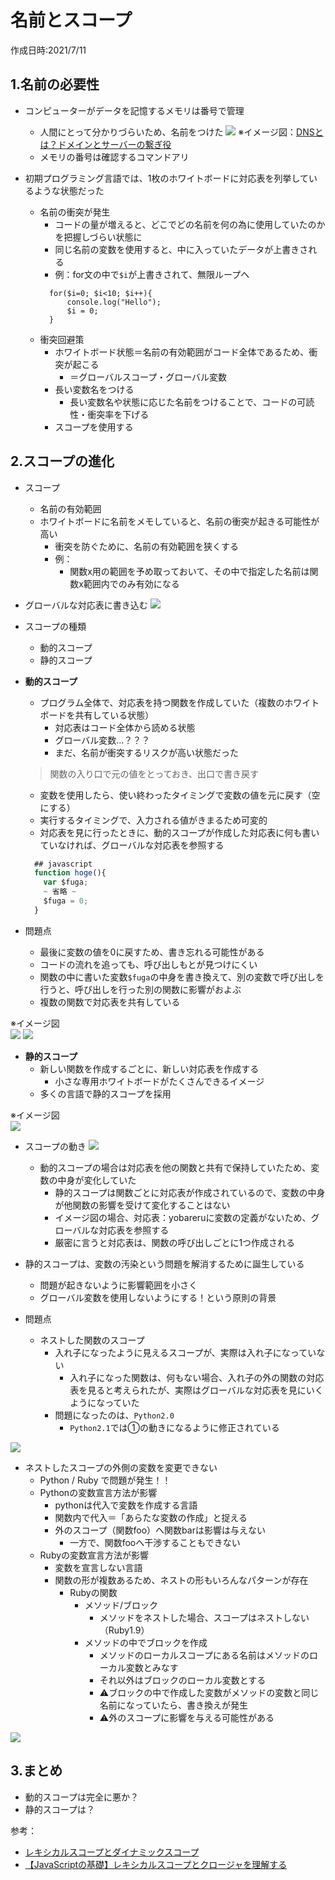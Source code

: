 # 名前とスコープ
作成日時:2021/7/11

## 1.名前の必要性
* コンピューターがデータを記憶するメモリは番号で管理
  * 人間にとって分かりづらいため、名前をつけた
  ![](2021-07-12-21-40-42.png)
  ※イメージ図：[DNSとは？ドメインとサーバーの繋ぎ役](https://www.value-domain.com/media/dns/)
  * メモリの番号は確認するコマンドアリ

* 初期プログラミング言語では、1枚のホワイトボードに対応表を列挙しているような状態だった
  * 名前の衝突が発生
    * コードの量が増えると、どこでどの名前を何の為に使用していたのかを把握しづらい状態に
    * 同じ名前の変数を使用すると、中に入っていたデータが上書きされる
    * 例：for文の中で`$i`が上書きされて、無限ループへ
    ```
      for($i=0; $i<10; $i++){
          console.log("Hello");
          $i = 0;
      }
    ```
  * 衝突回避策
    * ホワイトボード状態＝名前の有効範囲がコード全体であるため、衝突が起こる
      * ＝グローバルスコープ・グローバル変数
    * 長い変数名をつける
      * 長い変数名や状態に応じた名前をつけることで、コードの可読性・衝突率を下げる
    * スコープを使用する

## 2.スコープの進化
* スコープ
  * 名前の有効範囲
  * ホワイトボードに名前をメモしていると、名前の衝突が起きる可能性が高い
    * 衝突を防ぐために、名前の有効範囲を狭くする
    * 例：
      * 関数x用の範囲を予め取っておいて、その中で指定した名前は関数x範囲内でのみ有効になる

* グローバルな対応表に書き込む
![](2021-07-16-22-13-37.png)

* スコープの種類
  * 動的スコープ
  * 静的スコープ

* **動的スコープ**
  * プログラム全体で、対応表を持つ関数を作成していた（複数のホワイトボードを共有している状態）
      * 対応表はコード全体から読める状態
      * グローバル変数…？？？
      * まだ、名前が衝突するリスクが高い状態だった
  > 関数の入り口で元の値をとっておき、出口で書き戻す
  * 変数を使用したら、使い終わったタイミングで変数の値を元に戻す（空にする）
  * 実行するタイミングで、入力される値がきまるため可変的
  * 対応表を見に行ったときに、動的スコープが作成した対応表に何も書いていなければ、グローバルな対応表を参照する
  
  ```javascript
    ## javascript
    function hoge(){
      var $fuga;
      ~ 省略 ~
      $fuga = 0;
    }
  ```
* 問題点
  * 最後に変数の値を0に戻すため、書き忘れる可能性がある
  * コードの流れを追っても、呼び出しもとが見つけにくい
  * 関数の中に書いた変数`$fuga`の中身を書き換えて、別の変数で呼び出しを行うと、呼び出しを行った別の関数に影響がおよぶ
  * 複数の関数で対応表を共有している

※イメージ図   
![](2021-07-16-00-00-04.png)
![](2021-07-17-12-23-34.png)


* **静的スコープ**
  * 新しい関数を作成するごとに、新しい対応表を作成する
    * 小さな専用ホワイトボードがたくさんできるイメージ
  * 多くの言語で静的スコープを採用
  
※イメージ図   
![](2021-07-16-00-00-32.png)

* スコープの動き
![](2021-07-18-23-03-46.png)
  * 動的スコープの場合は対応表を他の関数と共有で保持していたため、変数の中身が変化していた
    * 静的スコープは関数ごとに対応表が作成されているので、変数の中身が他関数の影響を受けて変化することはない
    * イメージ図の場合、対応表：yobareruに変数の定義がないため、グローバルな対応表を参照する
    * 厳密に言うと対応表は、関数の呼び出しごとに1つ作成される

* 静的スコープは、変数の汚染という問題を解消するために誕生している
  * 問題が起きないように影響範囲を小さく
  * グローバル変数を使用しないようにする！という原則の背景

* 問題点
  * ネストした関数のスコープ
    * 入れ子になったように見えるスコープが、実際は入れ子になっていない
      * 入れ子になった関数は、何もない場合、入れ子の外の関数の対応表を見ると考えられたが、実際はグローバルな対応表を見にいくようになっていた
    * 問題になったのは、`Python2.0`
      * `Python2.1`では①の動きになるように修正されている

![](2021-07-19-23-33-52.png)

  * ネストしたスコープの外側の変数を変更できない
    * Python / Ruby で問題が発生！！
    * Pythonの変数宣言方法が影響
      * pythonは代入で変数を作成する言語
      * 関数内で代入＝「あらたな変数の作成」と捉える
      * 外のスコープ（関数foo）へ関数barは影響は与えない
        * 一方で、関数fooへ干渉することもできない
    * Rubyの変数宣言方法が影響
      * 変数を宣言しない言語
      * 関数の形が複数あるため、ネストの形もいろんなパターンが存在
        * Rubyの関数
          * メソッド/ブロック
            * メソッドをネストした場合、スコープはネストしない（Ruby1.9）
          * メソッドの中でブロックを作成
            * メソッドのローカルスコープにある名前はメソッドのローカル変数とみなす
            * それ以外はブロックのローカル変数とする
            * ⚠ブロックの中で作成した変数がメソッドの変数と同じ名前になっていたら、書き換えが発生
            * ⚠外のスコープに影響を与える可能性がある

  ![](2021-07-19-23-46-15.png)


## 3.まとめ
- 動的スコープは完全に悪か？
- 静的スコープは？


参考：
* [レキシカルスコープとダイナミックスコープ](https://jutememo.blogspot.com/2012/03/blog-post.html)
* [【JavaScriptの基礎】レキシカルスコープとクロージャを理解する](https://wemo.tech/904#index_id5)